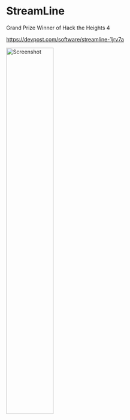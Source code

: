 # StreamLine
Grand Prize Winner of Hack the Heights 4

https://devpost.com/software/streamline-1jrv7a

<img src="https://i.imgur.com/bHP33Aw.png" alt="Screenshot" width="50%" height="50%">

